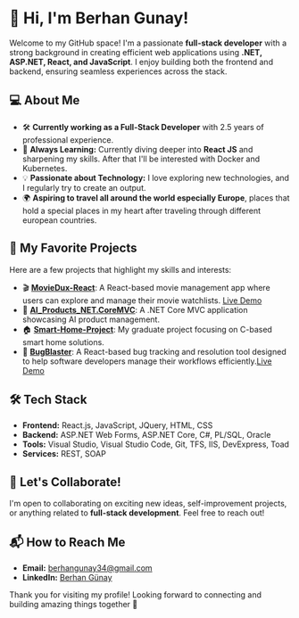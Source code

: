 
# 👋 Hi, I'm Berhan Gunay!

Welcome to my GitHub space! I'm a passionate **full-stack developer** with a strong background in creating efficient web applications using **.NET, ASP.NET, React, and JavaScript**. I enjoy building both the frontend and backend, ensuring seamless experiences across the stack.

## 💻 About Me
- 🛠 **Currently working as a Full-Stack Developer** with 2.5 years of professional experience.  
- 🌱 **Always Learning:** Currently diving deeper into **React JS** and sharpening my skills. After that I'll be interested with Docker and Kubernetes. 
- 💡 **Passionate about Technology:** I love exploring new technologies, and I regularly try to create an output.  
- 🌍 **Aspiring to travel all around the world especially Europe**, places that hold a special places in my heart after traveling through different european countries.

## 📌 My Favorite Projects
Here are a few projects that highlight my skills and interests:
- 🎬 [**MovieDux-React**](https://github.com/Berhan99/MovieDux-React): A React-based movie management app where users can explore and manage their movie watchlists. [Live Demo](https://berhan99.github.io/MovieDux-React/)
- 🚀 [**AI_Products_NET.CoreMVC**](https://github.com/Berhan99/AI_Products_NET.CoreMVC): A .NET Core MVC application showcasing AI product management.
- 🏠 [**Smart-Home-Project**](https://github.com/Berhan99/Smart-Home-Project): My graduate project focusing on C-based smart home solutions.
- 🐛 [**BugBlaster**](https://github.com/Berhan99/BugBlaster): A React-based bug tracking and resolution tool designed to help software developers manage their workflows efficiently.[Live Demo](https://berhan99.github.io/BugBlaster/)

## 🛠 Tech Stack
- **Frontend:** React.js, JavaScript, JQuery, HTML, CSS  
- **Backend:** ASP.NET Web Forms, ASP.NET Core, C#, PL/SQL, Oracle 
- **Tools:** Visual Studio, Visual Studio Code, Git, TFS, IIS, DevExpress, Toad
- **Services:** REST, SOAP

## 🤝 Let's Collaborate!
I'm open to collaborating on exciting new ideas, self-improvement projects, or anything related to **full-stack development**. Feel free to reach out!

## 📬 How to Reach Me
- **Email:** berhangunay34@gmail.com  
- **LinkedIn:** [Berhan Günay](https://www.linkedin.com/in/berhangunay/)  

Thank you for visiting my profile! Looking forward to connecting and building amazing things together 🚀
